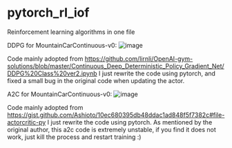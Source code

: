 # pytorch_rl_iof

Reinforcement learning algorithms in one file

DDPG for MountainCarContinuous-v0:
![image](https://github.com/zzzxxxttt/pytorch_rl_iof/blob/master/figures/ddpg_mtcar.png)

Code mainly adopted from https://github.com/lirnli/OpenAI-gym-solutions/blob/master/Continuous_Deep_Deterministic_Policy_Gradient_Net/DDPG%20Class%20ver2.ipynb
I just rewrite the code using pytorch, and fixed a small bug in the original code when updating the actor.

A2C for MountainCarContinuous-v0:
![image](https://github.com/zzzxxxttt/pytorch_rl_iof/blob/master/figures/a2c_mtcar.png)

Code mainly adopted from https://gist.github.com/Ashioto/10ec680395db48ddac1ad848f5f7382c#file-actorcritic-py
I just rewrite the code using pytorch.
As mentioned by the original author, this a2c code is extremely unstable, if you find it does not work, just kill the process and restart training :)